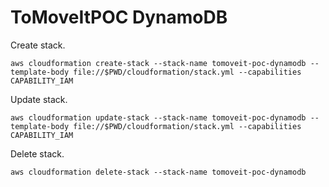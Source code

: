 # ToMoveItPOC DynamoDB

Create stack.
```
aws cloudformation create-stack --stack-name tomoveit-poc-dynamodb --template-body file://$PWD/cloudformation/stack.yml --capabilities CAPABILITY_IAM
```

Update stack.
```
aws cloudformation update-stack --stack-name tomoveit-poc-dynamodb --template-body file://$PWD/cloudformation/stack.yml --capabilities CAPABILITY_IAM
```

Delete stack.
```
aws cloudformation delete-stack --stack-name tomoveit-poc-dynamodb 
```